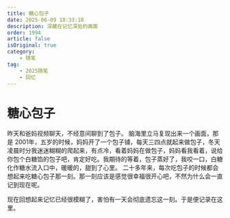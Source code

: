 ```yaml
---
title: 糖心包子
date: 2025-06-09 18:33:18
description: 深藏在记忆深处的画面
order: 1994
article: false
isOriginal: true
category:
    - 随笔
tag: 
    - 2025随笔
    - 回忆
---
```

# 糖心包子
昨天和爸妈视频聊天，不经意间聊到了包子。
脑海里立马复现出来一个画面，那是 2001年，五岁的时候，妈妈开了一个包子铺，每天三四点就起来做包子，冬天凌晨时分我迷迷糊糊的爬起来，有点冷，看着妈妈在做包子，妈妈看我看着，说给你包个白糖馅的包子吧，肯定好吃。我期待的等着，包子蒸好了，我咬一口，白糖化作糖水流入口中，暖暖的，甜到了心里。
二十多年来，每次吃包子的时候都会想起来吃糖心包子那一刻。那一刻应该是感觉很幸福很开心吧，不然为什么会一直记到现在呢。

现在回想起来记忆已经很模糊了，害怕有一天会彻底遗忘这一刻。于是便记录在这里。